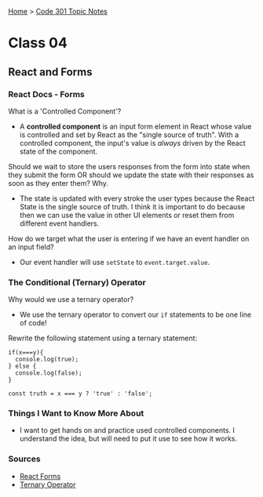 [Home](README.md) > [Code 301 Topic Notes](301topicNotes.md)

# Class 04

## React and Forms

### React Docs - Forms

What is a 'Controlled Component'?

- A **controlled component** is an input form element in React whose value is controlled and set by React as the "single source of truth". With a controlled component, the input's value is *always* driven by the React state of the component.

Should we wait to store the users responses from the form into state when they submit the form OR should we update the state with their responses as soon as they enter them? Why.

- The state is updated with every stroke the user types because the React State is the single source of truth. I think it is important to do because then we can use the value in other UI elements or reset them from different event handlers.

How do we target what the user is entering if we have an event handler on an input field?

- Our event handler will use `setState` to `event.target.value`.

### The Conditional (Ternary) Operator

Why would we use a ternary operator?

- We use the ternary operator to convert our `if` statements to be one line of code!

Rewrite the following statement using a ternary statement:

```
if(x===y){
  console.log(true);
} else {
  console.log(false);
}
```

`const truth = x === y ? 'true' : 'false';`

### Things I Want to Know More About

- I want to get hands on and practice used controlled components. I understand the idea, but will need to put it use to see how it works.

### Sources

- [React Forms](https://reactjs.org/docs/forms.html)
- [Ternary Operator](https://codeburst.io/javascript-the-conditional-ternary-operator-explained-cac7218beeff)
